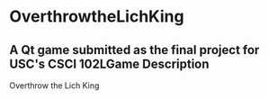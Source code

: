 OverthrowtheLichKing
====================

A Qt game submitted as the final project for USC&#39;s CSCI 102LGame Description
----------------
Overthrow the Lich King
